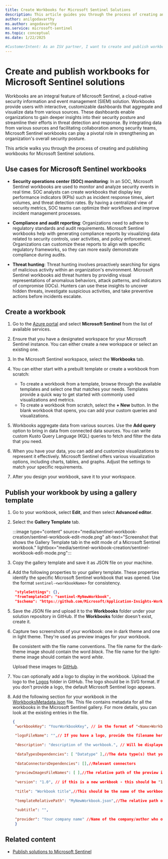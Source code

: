 ```yaml
---
title: Create Workbooks for Microsoft Sentinel Solutions
description: This article guides you through the process of creating and publishing workbooks for Microsoft Sentinel solutions.
author: anilgodavarthy
ms.author: angodavarthy
ms.service: microsoft-sentinel
ms.topic: conceptual 
ms.date: 1/22/2025

#CustomerIntent: As an ISV partner, I want to create and publish workbooks for my Microsoft Sentinel solution so that I can provide insights to my customers.
---
```


# Create and publish workbooks for Microsoft Sentinel solutions

Workbooks are an integral feature of Microsoft Sentinel, a cloud-native security information and event management (SIEM) solution. Workbooks provide users with interactive, customizable dashboards that aggregate and visualize data from various sources. These dashboards enable organizations to gain deeper insights into their security posture and streamline their efforts in threat detection and response. By integrating data from various sources and facilitating collaboration among security teams, Microsoft Sentinel workbooks can play a pivotal role in strengthening an organization's overall security posture.

This article walks you through the process of creating and publishing workbooks for Microsoft Sentinel solutions.

## Use cases for Microsoft Sentinel workbooks

- **Security operations center (SOC) monitoring**: In an SOC, Microsoft Sentinel workbooks are used to monitor and analyze security events in real time. SOC analysts can create workbooks that display key performance indicators (KPIs) such as incident response times, alert volumes, and threat detection rates. By having a centralized view of security metrics, SOC teams can optimize their workflows and improve incident management processes.

- **Compliance and audit reporting**: Organizations need to adhere to regulatory standards and audit requirements. Microsoft Sentinel workbooks help with generating compliance reports by visualizing data related to security controls, user activities, and policy enforcement. Organizations can customize these reports to align with specific regulatory frameworks, so they can more easily demonstrate compliance during audits.

- **Threat hunting**: Threat hunting involves proactively searching for signs of malicious activity within an organization's environment. Microsoft Sentinel workbooks aid threat hunters by providing visual representations of anomalous behaviors, attack patterns, and indicators of compromise (IOCs). Hunters can use these insights to uncover hidden threats, investigate suspicious activities, and take preventive actions before incidents escalate.

## Create a workbook

1. Go to the [Azure portal](https://ms.portal.azure.com/) and select **Microsoft Sentinel** from the list of available services.

1. Ensure that you have a designated workspace for your Microsoft Sentinel instance. You can either create a new workspace or select an existing one.

1. In the Microsoft Sentinel workspace, select the **Workbooks** tab.

1. You can either start with a prebuilt template or create a workbook from scratch:
    - To create a workbook from a template, browse through the available templates and select one that matches your needs. Templates provide a quick way to get started with commonly used visualizations and metrics.
    - To create a workbook from scratch, select the **+ New** button. In the blank workbook that opens, you can add your custom queries and visualizations.

1. Workbooks aggregate data from various sources. Use the **Add query** option to bring in data from connected data sources. You can write custom Kusto Query Language (KQL) queries to fetch and filter the data that you need.

1. When you have your data, you can add and customize visualizations to represent it effectively. Microsoft Sentinel offers various visualization options, including charts, tables, and graphs. Adjust the settings to match your specific requirements.

1. After you design your workbook, save it to your workspace.

## Publish your workbook by using a gallery template

1. Go to your workbook, select **Edit**, and then select **Advanced editor**.

1. Select the **Gallery Template** tab.

   :::image type="content" source="media/sentinel-workbook-creation/sentinel-workbook-edit-mode.png" alt-text="Screenshot that shows the Gallery Template tab in the edit mode of a Microsoft Sentinel workbook." lightbox="media/sentinel-workbook-creation/sentinel-workbook-edit-mode.png":::

1. Copy the gallery template and save it as JSON file on your machine.

1. Add the following properties to your gallery template. These properties identify the specific Microsoft Sentinel workbook that was opened. Use the format `sentinel-<workbookName>` for consistency.

   ```json
    "styleSettings": {},
    "fromTemplateId": "sentinel-MyNewWorkbook",
    "$schema": "https://github.com/Microsoft/Application-Insights-Workbooks/blob/master/schema/workbook.json"
   ```

1. Save the JSON file and upload it to the **Workbooks** folder under your solution repository in GitHub. If the **Workbooks** folder doesn't exist, create it.

1. Capture two screenshots of your workbook: one in dark theme and one in light theme. They're used as preview images for your workbook.

   Be consistent with the file name conventions. The file name for the dark-theme image should contain the word *black*. The file name for the light-theme image should contain the word *white*.

   Upload these images to [GitHub](https://github.com/Azure/Azure-Sentinel/tree/master/Workbooks/Images/Preview).

1. You can optionally add a logo to display in the workbook. Upload the logo to the [Logos](https://github.com/Azure/Azure-Sentinel/tree/master/Workbooks/Images/Logos) folder in GitHub. The logo should be in SVG format. If you don't provide a logo, the default Microsoft Sentinel logo appears.

1. Add the following section for your workbook in the [WorkbooksMetadata.json](https://github.com/Azure/Azure-Sentinel/blob/master/Workbooks/WorkbooksMetadata.json) file. This file contains metadata for all the workbooks in the Microsoft Sentinel gallery. For more details, you can look at the existing entries in the file.

   ```json
   {
    "workbookKey": "YourWorkbookKey", // in the format of "<Name>Workbook". Ensure that the key is unique across all workbooks
 
    "logoFileName": "",// If you have a logo, provide the filename here
 
    "description": "description of the workbook.", // Will be displayed on the workbooks blade next to the logo and preview images
 
    "dataTypesDependencies": [ "Datatype" ],//The data type(s) that your workbook queries
 
    "dataConnectorsDependencies": [],//Relevant connectors
 
    "previewImagesFileNames": [ ],//The relative path of the preview images you saved under workbooks/images/previews
 
    "version": "1.0", // if this is a new workbook - this should be "1.0"
 
    "title": "Workbook title",//This should be the name of the workbook which will be displayed in the main workbooks blade - for example "Palo Alto overview"
 
    "templateRelativePath": "MyNewWorkbook.json",//The relative path of the JSON of the template (the gallery template you saved) 
 
    "subtitle": "",
 
    "provider": "Your company name" //Name of the company/author who owns the workbook and is responsible for providing support
    }
   ```

## Related content

- [Publish solutions to Microsoft Sentinel](/azure/sentinel/publish-sentinel-solutions)
